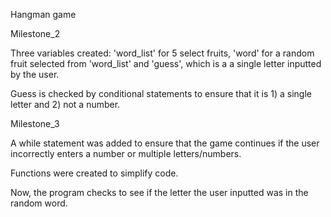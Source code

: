 Hangman game

Milestone_2

Three variables created: 'word_list' for 5 select fruits, 'word' for a random fruit selected from 'word_list' and 'guess', which is a a single letter inputted by the user.

Guess is checked by conditional statements to ensure that it is 1) a single letter and 2) not a number. 

Milestone_3

A while statement was added to ensure that the game continues if the user incorrectly enters a number or multiple letters/numbers.

Functions were created to simplify code.

Now, the program checks to see if the letter the user inputted was in the random word.



